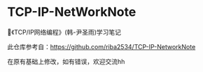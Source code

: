 # TCP-IP-NetWorkNote
📘《TCP/IP网络编程》(韩-尹圣雨)学习笔记

此仓库参考自：https://github.com/riba2534/TCP-IP-NetworkNote

在原有基础上修改，如有错误，欢迎交流hh


